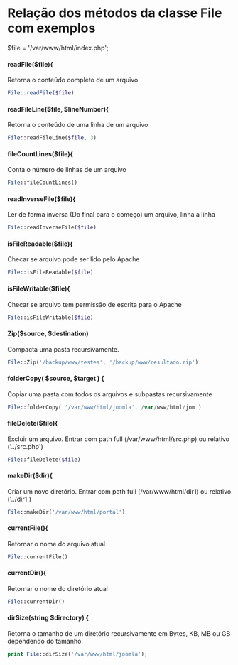 # Relação dos métodos da classe File com exemplos

$file = '/var/www/html/index.php';

#### readFile($file){

Retorna o conteúdo completo de um arquivo
```php
File::readFile($file)
```
#### readFileLine($file, $lineNumber){

Retorna o conteúdo de uma linha de um arquivo
```php
File::readFileLine($file, 3)
```
#### fileCountLines($file){

Conta o número de linhas de um arquivo
```php
File::fileCountLines()
```
#### readInverseFile($file){

Ler de forma inversa (Do final para o começo) um arquivo, linha a linha
```php
File::readInverseFile($file)
```
#### isFileReadable($file){

Checar se arquivo pode ser lido pelo Apache
```php
File::isFileReadable($file)
```
#### isFileWritable($file){

Checar se arquivo tem permissão de escrita para o Apache
```php
File::isFileWritable($file)
```
#### Zip($source, $destination)

Compacta uma pasta recursivamente.
```php
File::Zip('/backup/www/testes', '/backup/www/resultado.zip')
```
#### folderCopy( $source, $target ) {

Copiar uma pasta com todos os arquivos e subpastas recursivamente
```php
File::folderCopy( '/var/www/html/joomla', /var/www/html/jom )
```
#### fileDelete($file){

Excluir um arquivo. Entrar com path full (/var/www/html/src.php) ou relativo ('../src.php')
```php
File::fileDelete($file)
```
#### makeDir($dir){

Criar um novo diretório. Entrar com path full (/var/www/html/dir1) ou relativo ('../dir1')
```php
File::makeDir('/var/www/html/portal')
```
#### currentFile(){

Retornar o nome do arquivo atual
```php
File::currentFile()
```
#### currentDir(){

Retornar o nome do diretório atual
```php
File::currentDir()
```
#### dirSize(string $directory) {

Retorna o tamanho de um diretório recursivamente em Bytes, KB, MB ou GB dependendo do tamanho
```php
print File::dirSize('/var/www/html/joomla');
```   

